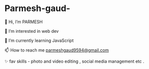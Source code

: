 # Parmesh-gaud-
👋 Hi, I’m PARMESH 

👀 I’m interested in web dev 

🌱 I’m currently learning JavaScript 

📫 How to reach me parmeshgaud9594@gmail.com

✨ fav skills - photo and video editing , social media management etc .
